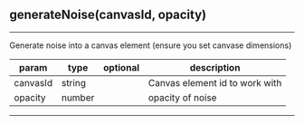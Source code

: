 ## <b>generateNoise(canvasId, opacity)</b>
 --- 
  
Generate noise into a canvas element (ensure you set canvase dimensions)  


param | type | optional | description
--- | --- | --- | ---
canvasId | string |  | Canvas element id to work with | 
opacity | number |  | opacity of noise | 

 --- 
 <br><br>

